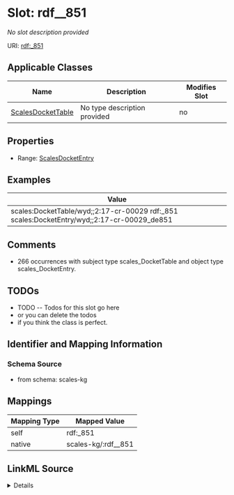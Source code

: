 

# Slot: rdf__851


_No slot description provided_





URI: [rdf:_851](http://www.w3.org/1999/02/22-rdf-syntax-ns#_851)



<!-- no inheritance hierarchy -->





## Applicable Classes

| Name | Description | Modifies Slot |
| --- | --- | --- |
| [ScalesDocketTable](../classes/ScalesDocketTable.md) | No type description provided |  no  |







## Properties

* Range: [ScalesDocketEntry](../classes/ScalesDocketEntry.md)






## Examples

| Value |
| --- |
| scales:DocketTable/wyd;;2:17-cr-00029 rdf:_851 scales:DocketEntry/wyd;;2:17-cr-00029_de851 |

## Comments

* 266 occurrences with subject type scales_DocketTable and object type scales_DocketEntry.

## TODOs

* TODO -- Todos for this slot go here
* or you can delete the todos
* if you think the class is perfect.

## Identifier and Mapping Information







### Schema Source


* from schema: scales-kg




## Mappings

| Mapping Type | Mapped Value |
| ---  | ---  |
| self | rdf:_851 |
| native | scales-kg/:rdf__851 |




## LinkML Source

<details>
```yaml
name: rdf__851
description: No slot description provided
todos:
- TODO -- Todos for this slot go here
- or you can delete the todos
- if you think the class is perfect.
comments:
- 266 occurrences with subject type scales_DocketTable and object type scales_DocketEntry.
examples:
- value: scales:DocketTable/wyd;;2:17-cr-00029 rdf:_851 scales:DocketEntry/wyd;;2:17-cr-00029_de851
from_schema: scales-kg
rank: 1000
slot_uri: rdf:_851
alias: rdf__851
domain_of:
- scales_DocketTable
range: scales_DocketEntry

```
</details>